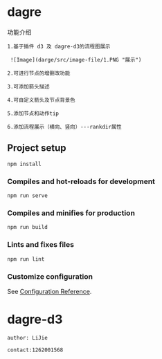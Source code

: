 
# dagre

功能介绍


    1.基于插件 d3 及 dagre-d3的流程图展示
    
     ![Image](darge/src/image-file/1.PNG "展示")
    
    2.可进行节点的增删改功能

    3.可添加箭头描述

    4.可自定义箭头及节点背景色

    5.添加节点和动作tip
     
    6.添加流程展示（横向、竖向）---rankdir属性
     
## Project setup
```
npm install
```

### Compiles and hot-reloads for development
```
npm run serve
```

### Compiles and minifies for production
```
npm run build
```

### Lints and fixes files
```
npm run lint
```

### Customize configuration
See [Configuration Reference](https://cli.vuejs.org/config/).

# dagre-d3
    author: LiJie
    
    contact:1262001568
